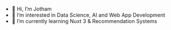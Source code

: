 - 👋 Hi, I’m Jotham
- 👀 I’m interested in Data Science, AI and Web App Development
- 🌱 I’m currently learning Nuxt 3 & Recommendation Systems
